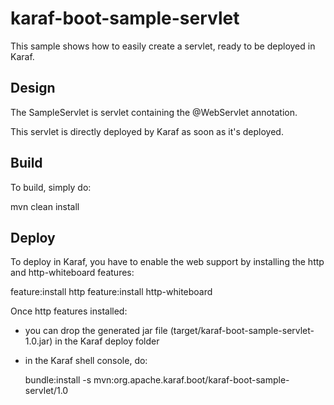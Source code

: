 <!--
    Licensed to the Apache Software Foundation (ASF) under one
    or more contributor license agreements.  See the NOTICE file
    distributed with this work for additional information
    regarding copyright ownership.  The ASF licenses this file
    to you under the Apache License, Version 2.0 (the
    "License"); you may not use this file except in compliance
    with the License.  You may obtain a copy of the License at

      http://www.apache.org/licenses/LICENSE-2.0

    Unless required by applicable law or agreed to in writing,
    software distributed under the License is distributed on an
    "AS IS" BASIS, WITHOUT WARRANTIES OR CONDITIONS OF ANY
    KIND, either express or implied.  See the License for the
    specific language governing permissions and limitations
    under the License.
-->

# karaf-boot-sample-servlet

This sample shows how to easily create a servlet, ready to be deployed in Karaf.

## Design

The SampleServlet is servlet containing the @WebServlet annotation.

This servlet is directly deployed by Karaf as soon as it's deployed.

## Build

To build, simply do:

  mvn clean install

## Deploy

To deploy in Karaf, you have to enable the web support by installing the http and http-whiteboard features:

  feature:install http
  feature:install http-whiteboard

Once http features installed:

* you can drop the generated jar file (target/karaf-boot-sample-servlet-1.0.jar) in the
Karaf deploy folder
* in the Karaf shell console, do:

  bundle:install -s mvn:org.apache.karaf.boot/karaf-boot-sample-servlet/1.0